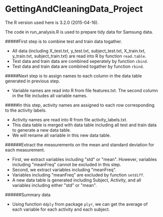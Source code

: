 # GettingAndCleaningData_Project
The R version used here is 3.2.0 (2015-04-16). 

The code in run_analysis.R is used to prepare tidy data for Samsung data. 

#####First step is to combine test and train data togather.
- All data (including X_test.txt, y_test.txt, subject_test.txt, X_train.txt, y_train.txt, subject_train.txt) are read into R by function ```read.table```.
- Test data and train data are combined seperately by function ```cbind```.
- Test data and train data are combined togather by function ```rbind```.

#####Next step is to assign names to each column in the data table generated in previous step.
- Variable names are read into R from file features.txt. The second column in the file includes all variable names.

#####In this step, activity names are assigned to each row corresponding to the activity labels.
- Activity names are read into R from file activity_labels.txt.
- This data table is merged with data table including all test and train data to generate a new data table.
- We will rename all variable in this new data table.

######Extract the measurements on the mean and standard deviation for each measurement.
- First, we extract variables including "std" or "mean". However, variables including "meanFreq" cannot be excluded in this step.
- Second, we extract variables including "meanFreq".
- Variables including "meanFreq" are excluded by function ```setdiff```.
- A new data table is generated including Subject, Activity, and all variables including either "std" or "mean".

######Summary data
- Using function ```ddply``` from package ```plyr```, we can get the average of each variable for each activity and each subject.
